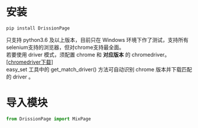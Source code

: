 # 安装

```
pip install DrissionPage
```

只支持 python3.6 及以上版本，目前只在 Windows 环境下作了测试，支持所有selenium支持的浏览器，但对chrome支持最全面。  
若要使用 driver 模式，须配置 chrome 和 **对应版本** 的 chromedriver。[[chromedriver下载]](http://npm.taobao.org/mirrors/chromedriver)  
easy_set 工具中的 get_match_driver() 方法可自动识别 chrome 版本并下载匹配的 driver 。

# 导入模块

```python
from DrissionPage import MixPage
```